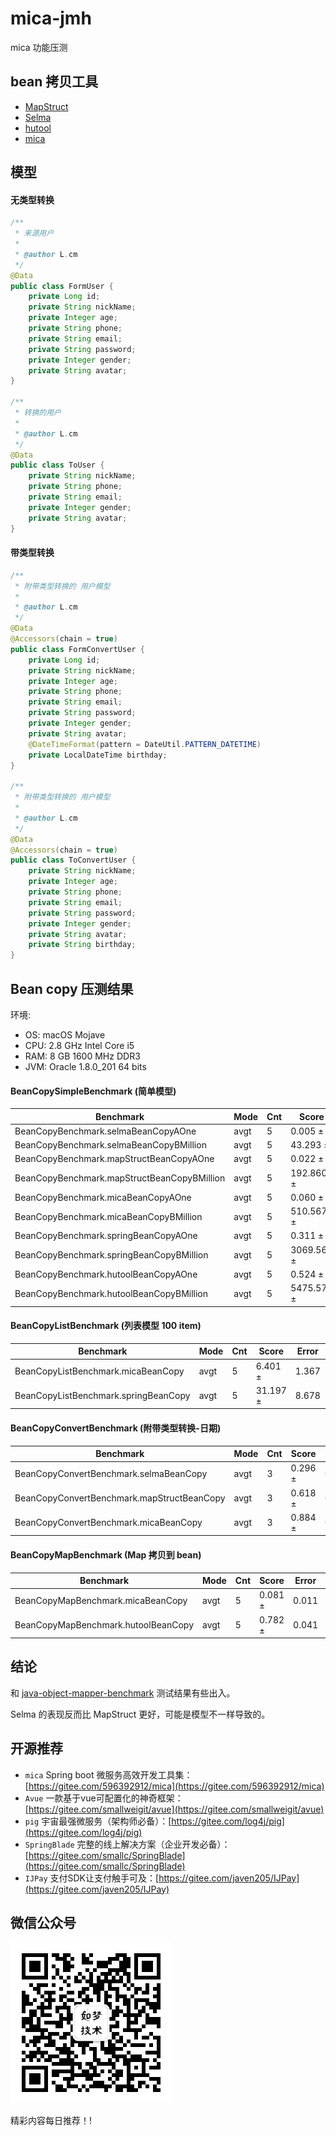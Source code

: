 # mica-jmh
mica 功能压测

## bean 拷贝工具

- [MapStruct](http://mapstruct.org/)
- [Selma](http://www.selma-java.org/)
- [hutool](https://gitee.com/loolly/hutool)
- [mica](https://github.com/lets-mica/mica)

## 模型
#### 无类型转换
```java
/**
 * 来源用户
 *
 * @author L.cm
 */
@Data
public class FormUser {
	private Long id;
	private String nickName;
	private Integer age;
	private String phone;
	private String email;
	private String password;
	private Integer gender;
	private String avatar;
}

/**
 * 转换的用户
 *
 * @author L.cm
 */
@Data
public class ToUser {
	private String nickName;
	private String phone;
	private String email;
	private Integer gender;
	private String avatar;
}

```

#### 带类型转换
```java
/**
 * 附带类型转换的 用户模型
 *
 * @author L.cm
 */
@Data
@Accessors(chain = true)
public class FormConvertUser {
	private Long id;
	private String nickName;
	private Integer age;
	private String phone;
	private String email;
	private String password;
	private Integer gender;
	private String avatar;
	@DateTimeFormat(pattern = DateUtil.PATTERN_DATETIME)
	private LocalDateTime birthday;
}

/**
 * 附带类型转换的 用户模型
 *
 * @author L.cm
 */
@Data
@Accessors(chain = true)
public class ToConvertUser {
	private String nickName;
	private Integer age;
	private String phone;
	private String email;
	private String password;
	private Integer gender;
	private String avatar;
	private String birthday;
}
```

## Bean copy 压测结果
环境:

* OS: macOS Mojave
* CPU: 2.8 GHz Intel Core i5
* RAM: 8 GB 1600 MHz DDR3
* JVM: Oracle 1.8.0_201 64 bits

#### BeanCopySimpleBenchmark (简单模型)
| Benchmark                                   |  Mode |  Cnt |     Score |      Error |  Units |
| ---- | ---- | ---- | ---- | ---- | ---- |
| BeanCopyBenchmark.selmaBeanCopyAOne         |  avgt |    5 |     0.005 ± |    0.001 |  us/op |
| BeanCopyBenchmark.selmaBeanCopyBMillion     |  avgt |    5 |    43.293 ± |    7.949 |  us/op |
| BeanCopyBenchmark.mapStructBeanCopyAOne     |  avgt |    5 |     0.022 ± |    0.007 |  us/op |
| BeanCopyBenchmark.mapStructBeanCopyBMillion |  avgt |    5 |   192.860 ± |   48.923 |  us/op |
| BeanCopyBenchmark.micaBeanCopyAOne          |  avgt |    5 |     0.060 ± |    0.008 |  us/op |
| BeanCopyBenchmark.micaBeanCopyBMillion      |  avgt |    5 |   510.567 ± |  162.835 |  us/op |
| BeanCopyBenchmark.springBeanCopyAOne        |  avgt |    5 |     0.311 ± |    0.022 |  us/op |
| BeanCopyBenchmark.springBeanCopyBMillion    |  avgt |    5 |  3069.566 ± | 1329.840 |  us/op |
| BeanCopyBenchmark.hutoolBeanCopyAOne        |  avgt |    5 |     0.524 ± |    0.009 |  us/op |
| BeanCopyBenchmark.hutoolBeanCopyBMillion    |  avgt |    5 |  5475.577 ± | 1477.377 |  us/op |

#### BeanCopyListBenchmark (列表模型 100 item)
| Benchmark                             |  Mode |  Cnt |   Score |   Error |  Units |
| ---- | ---- | ---- | ---- | ---- | ---- |
| BeanCopyListBenchmark.micaBeanCopy    |  avgt |    5 |   6.401 ± | 1.367 |  us/op |
| BeanCopyListBenchmark.springBeanCopy  |  avgt |    5 |  31.197 ± | 8.678 |  us/op |

#### BeanCopyConvertBenchmark (附带类型转换-日期)
| Benchmark                                  |   Mode |  Cnt |  Score |   Error |  Units |
| ---- | ---- | ---- | ---- | ---- | ---- |
| BeanCopyConvertBenchmark.selmaBeanCopy     |   avgt |    3 |  0.296 ± | 0.002 |  us/op |
| BeanCopyConvertBenchmark.mapStructBeanCopy |   avgt |    3 |  0.618 ± | 0.022 |  us/op |
| BeanCopyConvertBenchmark.micaBeanCopy      |   avgt |    3 |  0.884 ± | 0.038 |  us/op |

#### BeanCopyMapBenchmark (Map 拷贝到 bean)
| Benchmark                           |   Mode |   Cnt |   Score |    Error |   Units |
| ---- | ---- | ---- | ---- | ---- | ---- |
| BeanCopyMapBenchmark.micaBeanCopy   |   avgt |     5 |   0.081 ± |  0.011 |   us/op |
| BeanCopyMapBenchmark.hutoolBeanCopy |   avgt |     5 |   0.782 ± |  0.041 |   us/op |

## 结论
和 [java-object-mapper-benchmark](https://github.com/arey/java-object-mapper-benchmark) 测试结果有些出入。

Selma 的表现反而比 MapStruct 更好，可能是模型不一样导致的。

## 开源推荐
- `mica` Spring boot 微服务高效开发工具集：[https://gitee.com/596392912/mica](https://gitee.com/596392912/mica)
- `Avue` 一款基于vue可配置化的神奇框架：[https://gitee.com/smallweigit/avue](https://gitee.com/smallweigit/avue)
- `pig` 宇宙最强微服务（架构师必备）：[https://gitee.com/log4j/pig](https://gitee.com/log4j/pig)
- `SpringBlade` 完整的线上解决方案（企业开发必备）：[https://gitee.com/smallc/SpringBlade](https://gitee.com/smallc/SpringBlade)
- `IJPay` 支付SDK让支付触手可及：[https://gitee.com/javen205/IJPay](https://gitee.com/javen205/IJPay)

## 微信公众号

![如梦技术](docs/img/dreamlu-weixin.jpg)

精彩内容每日推荐！!